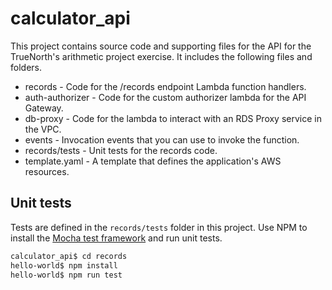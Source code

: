 # calculator_api

This project contains source code and supporting files for the API for the TrueNorth's arithmetic project exercise. It includes the following files and folders.

- records - Code for the /records endpoint Lambda function handlers.
- auth-authorizer - Code for the custom authorizer lambda for the API Gateway.
- db-proxy - Code for the lambda to interact with an RDS Proxy service in the VPC.
- events - Invocation events that you can use to invoke the function.
- records/tests - Unit tests for the records code. 
- template.yaml - A template that defines the application's AWS resources.

## Unit tests

Tests are defined in the `records/tests` folder in this project. Use NPM to install the [Mocha test framework](https://mochajs.org/) and run unit tests.

```bash
calculator_api$ cd records
hello-world$ npm install
hello-world$ npm run test
```
